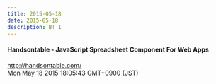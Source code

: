 ```yaml
---
title: 2015-05-18
date: 2015-05-18
description: B! 1
---
```


#### Handsontable - JavaScript Spreadsheet Component For Web Apps
http://handsontable.com/<br>
Mon May 18 2015 18:05:43 GMT+0900 (JST)<br>


